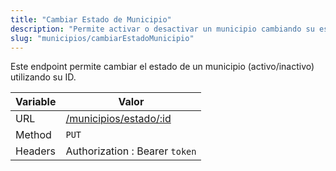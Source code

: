 ```yaml
---
title: "Cambiar Estado de Municipio"
description: "Permite activar o desactivar un municipio cambiando su estado."
slug: "municipios/cambiarEstadoMunicipio"
---
```


Este endpoint permite cambiar el estado de un municipio (activo/inactivo) utilizando su ID.

| Variable | Valor                                            |
| -------- | ------------------------------------------------ |
| URL      | [/municipios/estado/:id](/municipios/estado/:id) |
| Method   | `PUT`                                            |
| Headers  | Authorization : Bearer `token`                   |
